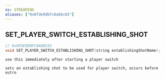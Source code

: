 ```yaml
---
ns: STREAMING
aliases: ["0x0fde9dbfc0a6bc65"]
---
```

## SET_PLAYER_SWITCH_ESTABLISHING_SHOT

```c
// 0x0FDE9DBFC0A6BC65
void SET_PLAYER_SWITCH_ESTABLISHING_SHOT(string establishingShotName);
```

```
use this immediately after starting a player switch

sets an establishing shot to be used for player switch, occurs before outro
```
